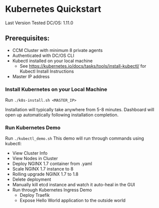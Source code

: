 # Kubernetes Quickstart
Last Version Tested DC/OS: 1.11.0

## Prerequisites:
- CCM Cluster with minimum 8 private agents
- Authenticated with DC/OS CLI
- Kubectl installed on your local machine
	- See https://kubernetes.io/docs/tasks/tools/install-kubectl/ for Kubectl Install Instructions
- Master IP address

### Install Kubernetes on your Local Machine

Run ```./k8s-install.sh <MASTER_IP>```

Installation will typically take anywhere from 5-8 minutes. Dashboard will open up automatically following installation completion.

### Run Kubernetes Demo


Run ```./kubectl_demo.sh```
This demo will run through commands using kubectl:
- View Cluster Info
- View Nodes in Cluster
- Deploy NGINX 1.7 container from .yaml
- Scale NGINX 1.7 instance to 8
- Rolling upgrade NGINX 1.7 to 1.8 
- Delete deployment
- Manually kill etcd instance and watch it auto-heal in the GUI
- Run through Kubernetes Ingress Demo
	- Deploy Traefik
	- Expose Hello World application to the outside world
